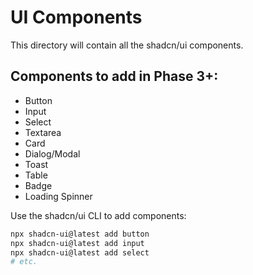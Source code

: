# UI Components

This directory will contain all the shadcn/ui components.

## Components to add in Phase 3+:
- Button
- Input
- Select
- Textarea
- Card
- Dialog/Modal
- Toast
- Table
- Badge
- Loading Spinner

Use the shadcn/ui CLI to add components:
```bash
npx shadcn-ui@latest add button
npx shadcn-ui@latest add input
npx shadcn-ui@latest add select
# etc.
```